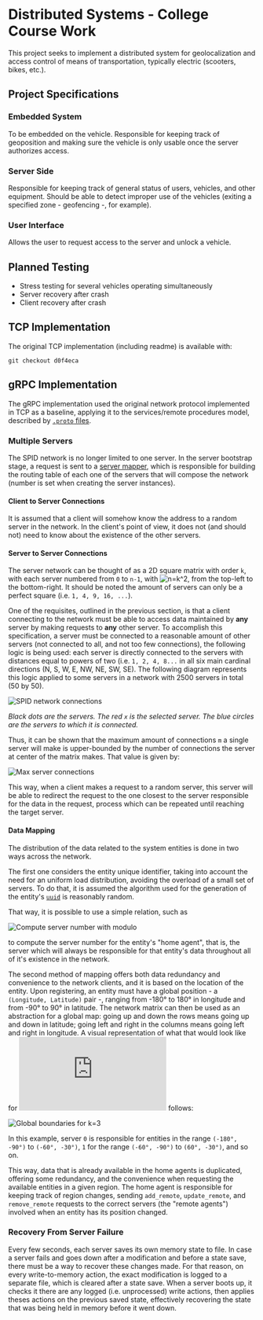 # Distributed Systems - College Course Work

This project seeks to implement a distributed system for geolocalization and access control of means of transportation, typically electric (scooters, bikes, etc.).

## Project Specifications

### Embedded System
To be embedded on the vehicle. 
Responsible for keeping track of geoposition and making sure the vehicle is only usable once the server authorizes access.

### Server Side
Responsible for keeping track of general status of users, vehicles, and other equipment. 
Should be able to detect improper use of the vehicles (exiting a specified zone - geofencing -, for example).

### User Interface
Allows the user to request access to the server and unlock a vehicle.

## Planned Testing
- Stress testing for several vehicles operating simultaneously
- Server recovery after crash
- Client recovery after crash

## TCP Implementation

The original TCP implementation (including readme) is available with:

```git checkout d0f4eca```

## gRPC Implementation

The gRPC implementation used the original network protocol implemented in TCP as a baseline, applying it to the services/remote procedures model, described by [`.proto` files](src/spidServer/proto_files).

### Multiple Servers

The SPID network is no longer limited to one server. In the server bootstrap stage, a request is sent to a [server mapper](src/spidServer/spid_mapper.py), which is responsible for building the routing table of each one of the servers that will compose the network (number is set when creating the server instances).

#### Client to Server Connections

It is assumed that a client will somehow know the address to a random server in the network. In the client's point of view, it does not (and should not) need to know about the existence of the other servers.

#### Server to Server Connections

The server network can be thought of as a 2D square matrix with order `k`, with each server numbered from `0` to `n-1`, with ![n=k^2](http://latex.codecogs.com/gif.latex?n=k^2), from the top-left to the bottom-right. It should be noted the amount of servers can only be a perfect square (i.e. `1, 4, 9, 16, ...`).

One of the requisites, outlined in the previous section, is that a client connecting to the network must be able to access data maintained by **any** server by making requests to **any** other server. To accomplish this specification, a server must be connected to a reasonable amount of other servers (not connected to all, and not too few connections), the following logic is being used: each server is directly connected to the servers with distances equal to powers of two (i.e. `1, 2, 4, 8...` in all six main cardinal directions (N, S, W, E, NW, NE, SW, SE). The following diagram represents this logic applied to some servers in a network with 2500 servers in total (50 by 50).

![SPID network connections](server_connections_2500.gif)

*Black dots are the servers. The red `x` is the selected server. The blue circles are the servers to which it is connected.*

Thus, it can be shown that the maximum amount of connections `m` a single server will make is upper-bounded by the number of connections the server at center of the matrix makes. That value is given by:

![Max server connections](http://latex.codecogs.com/gif.latex?m_{max}=6*\left\lfloor{log_2(n-1)}\right\rfloor)

This way, when a client makes a request to a random server, this server will be able to redirect the request to the one closest to the server responsible for the data in the request, process which can be repeated until reaching the target server.

#### Data Mapping

The distribution of the data related to the system entities is done in two ways across the network. 

The first one considers the entity unique identifier, taking into account the need for an uniform load distribution, avoiding the overload of a small set of servers. To do that, it is assumed the algorithm used for the generation of the entity's [`uuid`](https://en.wikipedia.org/wiki/Universally_unique_identifier) is reasonably random. 

That way, it is possible to use a simple relation, such as 

![Compute server number with modulo](http://latex.codecogs.com/gif.latex?s=uuid\mod{n})

to compute the server number for the entity's "home agent", that is, the server which will always be responsible for that entity's data throughout all of it's existence in the network.

The second method of mapping offers both data redundancy and convenience to the network clients, and it is based on the location of the entity. Upon registering, an entity must have a global position - a `(Longitude, Latitude)` pair -, ranging from -180° to 180° in longitude and from -90° to 90° in latitude. The network matrix can then be used as an abstraction for a global map: going up and down the rows means going up and down in latitude; going left and right in the columns means going left and right in longitude. A visual representation of what that would look like for ![k=3](http://latex.codecogs.com/gif.latex?k=3) follows:

![Global boundaries for k=3](global_boundaries.png)

In this example, server `0` is responsible for entities in the range `(-180°, -90°)` to `(-60°, -30°)`, `1` for the range `(-60°, -90°)` to `(60°, -30°)`, and so on.

This way, data that is already available in the home agents is duplicated, offering some redundancy, and the convenience when requesting the available entities in a given region. The home agent is responsible for keeping track of region changes, sending `add_remote`, `update_remote`, and `remove_remote` requests to the correct servers (the "remote agents") involved when an entity has its position changed.

### Recovery From Server Failure

Every few seconds, each server saves its own memory state to file. In case a server fails and goes down after a modification and before a state save, there must be a way to recover these changes made. For that reason, on every write-to-memory action, the exact modification is logged to a separate file, which is cleared after a state save. When a server boots up, it checks it there are any logged (i.e. unprocessed) write actions, then applies theses actions on the previous saved state, effectively recovering the state that was being held in memory before it went down.
